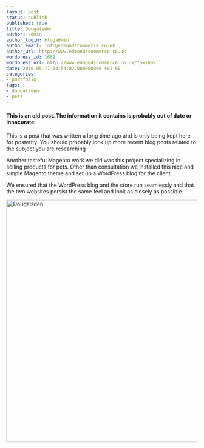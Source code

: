 ```yaml
---
layout: post
status: publish
published: true
title: Dougalsden
author: admin
author_login: blogadmin
author_email: info@edmondscommerce.co.uk
author_url: http://www.edmondscommerce.co.uk
wordpress_id: 1669
wordpress_url: http://www.edmondscommerce.co.uk/?p=1669
date: 2010-05-17 14:54:02.000000000 +01:00
categories:
- portfolio
tags:
- dougalsden
- pets
---
```

<div class="oldpost"><h4>This is an old post. The information it contains is probably out of date or innacurate</h4>
<p>
This is a post that was written a long time ago and is only being kept here for posterity.
You should probably look up more recent blog posts related to the subject you are researching
</p>
</div>
Another tasteful Magento work we did was this project specializing in selling products for pets. Other than consultation we installed this nice and simple Magento theme and set up a WordPress blog  for the client.

We ensured that the WordPress blog and the store run seamlessly and that the two websites persist the same feel and look as closely as possible.

<a href="http://www.dougalsden.co.uk/"><img alt="Dougalsden" src="http://www.edmondscommerce.co.uk/blog/wp-content/uploads/2008/07/dougalsden.png" title="Dougalsden" width="650" height="639" /></a>
